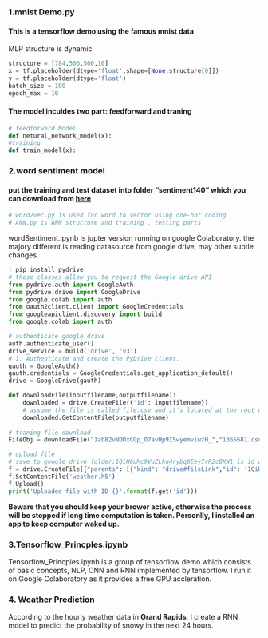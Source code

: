 ### 1.mnist Demo.py
#### This is a tensorflow demo using the famous mnist data
MLP structure is dynamic
```python
structure = [784,500,500,10]
x = tf.placeholder(dtype='float',shape=[None,structure[0]])
y = tf.placeholder(dtype='float')
batch_size = 100
epoch_max = 10
```
#### The model inculdes two part: feedforward and traning
```python
# feedforward Model
def netural_network_model(x):
#training
def train_model(x):
```

### 2.word sentiment model
#### put the training and test dataset into folder “sentiment140” which you can download from [here](http://help.sentiment140.com/for-students/)
```python
# word2vec.py is used for word to vector using one-hot coding
# ANN.py is ANN structure and training , testing parts
```
wordSentiment.ipynb is jupter version running on google Colaboratory. the majory different is reading datasource from google drive, may other subtle changes.
```python
! pip install pydrive
# these classes allow you to request the Google drive API
from pydrive.auth import GoogleAuth
from pydrive.drive import GoogleDrive 
from google.colab import auth 
from oauth2client.client import GoogleCredentials
from googleapiclient.discovery import build
from google.colab import auth

# authenticate google drive
auth.authenticate_user()
drive_service = build('drive', 'v3')
# 1. Authenticate and create the PyDrive client.
gauth = GoogleAuth()
gauth.credentials = GoogleCredentials.get_application_default()
drive = GoogleDrive(gauth)

def downloadFile(inputfilename,outputfilename):
    downloaded = drive.CreateFile({'id': inputfilename})
    # assume the file is called file.csv and it's located at the root of your drive
    downloaded.GetContentFile(outputfilename)
    
# traning file download
FileObj = downloadFile("1ab82uNDDxCGp_O7avHp9ISwyemviwzH_","1365681.csv")

# upload file
# save to google drive folder:1QiH6uMc9VuZLku4rybq8Eey7rR2cBKW1 is id of sharefolder
f = drive.CreateFile({"parents": [{"kind": "drive#fileLink","id": '1QiH6uMc9VuZLku4rybq8Eey7rR2cBKW1'}]})
f.SetContentFile('weather.h5')
f.Upload()
print('Uploaded file with ID {}'.format(f.get('id')))
```
**Beware that you should keep your brower active, otherwise the process will be stopped if long time computation is taken. Personlly, I installed an app to keep computer waked up.**

### 3.Tensorflow_Princples.ipynb
Tensorflow_Princples.ipynb is a group of tensorflow demo which consists of basic concepts, NLP, CNN and RNN implemented by tensorflow. I run it on Google Colaboratory as it provides a free GPU accleration.

### 4. Weather Prediction
According to the hourly weather data in **Grand Rapids**, I create a RNN model to predict the probability of snowy in the next 24 hours. 
